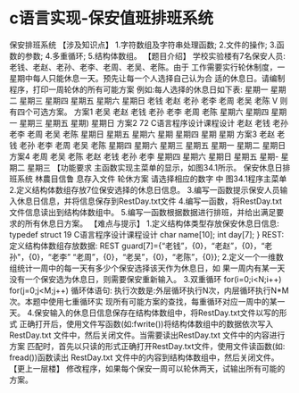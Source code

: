# c语言实现-保安值班排班系统
保安排班系统
【涉及知识点】
1.字符数组及字符串处理函数;
2.文件的操作;
3.函数的参数;
4.多重循环;
5.结构体数组。
【题目介绍】
学校实验楼有7名保安人员:老钱、老赵、老孙、老李、老周、老吴、老陈。由于
工作需要实行轮休制度，一星期中每人只能休息一天。预先让每一个人选择自己认为合
适的休息日。请编制程序，打印一周轮休的所有可能方案
例如:每人选择的休息日如下表:
星期一
星期二
星期三
星期四
星期五
星期六
星期日
老钱
老赵
老孙
老李
老周
老吴
老陈
V
则有四个可选方案。
方案1
老吴
老赵
老钱
老孙
老李
老周
老陈
星期六
星期四
星期一
星期三
星期五
星期)
星期日
方案2
72
C语言程序设计课程设计
老赵
老钱
老孙
老李
老周
老吴
老陈
星期日
星期五
星期六
星期
星期四
星期
星期
方案3
老赵
老钱
老孙
老李
老周
老吴
老陈
星期四
星期六
星期三
星期五
星期一
星期二
星期日
方案4
老周
老吴
老陈
老赵
老钱
老孙
老李
星期四
星期六
星期日
星期五
星期-
星期二
星期三
【功能要求
主函数实现主菜单的显示，如图34.1所示。
保安休息日排班系统
林農目信鲁
息存入文件
轮休方案
请选择相应的数字
中
图34.1程序主菜单
2.定义结构体数组存放7位保安选择的休息日信息。
3.编写一函数提示保安人员输入休息日信息，并将信息保存到RestDay.txt文件
4.编写一函数，将RestDay.txt 文件信息读出到结构体数组中。
5.编写一函数根据数据进行排班，并给出满足要求的所有休息日方案。
【难点与提示】
1.定义结构体类型存放保安休息日信息:
typedef struct
19
C语言程序设计课程设计
char name[10];
int day[7];
} REST:
定义结构体数组存放数据:
REST guard[7]={“老钱”，{0}，“老赵”，{0}，“老孙"，{0}，“老李”
“老周”，{0}，“老吴”，{0}，“老陈”，{0}};
2.定义一个一维数组统计一周中的每一天有多少个保安选择该天作为休息日，如
果一周内有某一天没有一个保安选为休息日，则需要保安重新输入。
3.双重循环 for(i=0;i<N;i++)
for(j=0;j<M;j++)
循环体语句:
执行次数是:外层循环执行N次，内层循环执行N*M次。本题中使用七重循环实
现所有可能方案的查找，每重循环对应一周中的某一天。
4.保安输入的休息日信息保存在结构体数组中，将RestDay.txt文件以写的形式
正确打开后，使用文件写函数(如:fwrite())将结构体数组中的数据依次写入
RestDay.txt 文件中，然后关闭文件。当需要读出RestDay.txt 文件中的内容进行方案
匹配时，首先以只读的形式正确打开RestDay.txt文件，使用文件读函数(如:
fread())函数读出 RestDay.txt 文件中的内容到结构体数组中，然后关闭文件。
【更上一层楼】
修改程序，如果每个保安一周可以轮休两天，试输出所有可能的方案。
